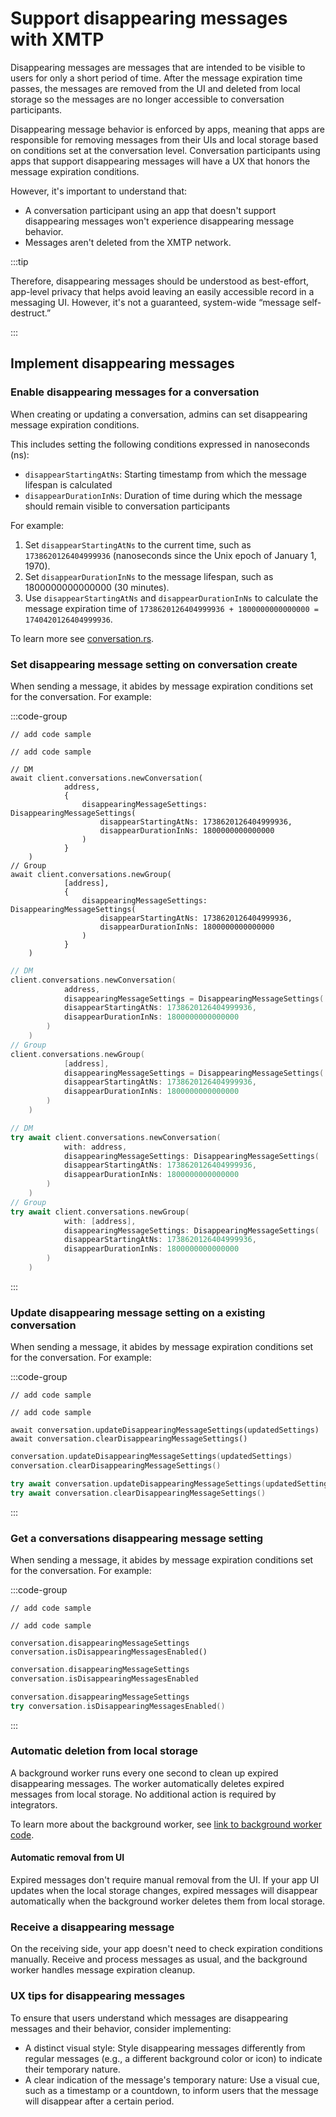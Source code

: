 # Support disappearing messages with XMTP

Disappearing messages are messages that are intended to be visible to users for only a short period of time. After the message expiration time passes, the messages are removed from the UI and deleted from local storage so the messages are no longer accessible to conversation participants.

Disappearing message behavior is enforced by apps, meaning that apps are responsible for removing messages from their UIs and local storage based on conditions set at the conversation level. Conversation participants using apps that support disappearing messages will have a UX that honors the message expiration conditions. 

However, it's important to understand that:

- A conversation participant using an app that doesn't support disappearing messages won't experience disappearing message behavior.
- Messages aren't deleted from the XMTP network.

:::tip

Therefore, disappearing messages should be understood as best-effort, app-level privacy that helps avoid leaving an easily accessible record in a messaging UI. However, it's not a guaranteed, system-wide “message self-destruct.”

:::

## Implement disappearing messages

### Enable disappearing messages for a conversation

When creating or updating a conversation, admins can set disappearing message expiration conditions.

This includes setting the following conditions expressed in nanoseconds (ns):

- `disappearStartingAtNs`: Starting timestamp from which the message lifespan is calculated
- `disappearDurationInNs`: Duration of time during which the message should remain visible to conversation participants

For example:

1. Set `disappearStartingAtNs` to the current time, such as `1738620126404999936` (nanoseconds since the Unix epoch of January 1, 1970).
2. Set `disappearDurationInNs` to the message lifespan, such as 1800000000000000 (30 minutes).
3. Use `disappearStartingAtNs` and `disappearDurationInNs` to calculate the message expiration time of `1738620126404999936 + 1800000000000000 = 1740420126404999936`.

To learn more see [conversation.rs](https://github.com/xmtp/libxmtp/blob/main/bindings_node/src/conversation.rs#L49).

### Set disappearing message setting on conversation create

When sending a message, it abides by message expiration conditions set for the conversation. For example:

:::code-group

```tsx [Browser]
// add code sample
```

```tsx [Node]
// add code sample
```

```tsx [React Native]
// DM
await client.conversations.newConversation(
			address,
			{ 
                disappearingMessageSettings: DisappearingMessageSettings(
			        disappearStartingAtNs: 1738620126404999936,
			        disappearDurationInNs: 1800000000000000
		        )
            }
	)
// Group
await client.conversations.newGroup(
			[address],
			{ 
                disappearingMessageSettings: DisappearingMessageSettings(
			        disappearStartingAtNs: 1738620126404999936,
			        disappearDurationInNs: 1800000000000000
		        )
            }
	)
```

```kotlin [Kotlin]
// DM
client.conversations.newConversation(
			address,
			disappearingMessageSettings = DisappearingMessageSettings(
			disappearStartingAtNs: 1738620126404999936,
			disappearDurationInNs: 1800000000000000
		)
	)
// Group
client.conversations.newGroup(
			[address],
			disappearingMessageSettings = DisappearingMessageSettings(
			disappearStartingAtNs: 1738620126404999936,
			disappearDurationInNs: 1800000000000000
		)
	)
```

```swift [Swift]
// DM
try await client.conversations.newConversation(
			with: address,
			disappearingMessageSettings: DisappearingMessageSettings(
			disappearStartingAtNs: 1738620126404999936,
			disappearDurationInNs: 1800000000000000
		)
	)
// Group
try await client.conversations.newGroup(
			with: [address],
			disappearingMessageSettings: DisappearingMessageSettings(
			disappearStartingAtNs: 1738620126404999936,
			disappearDurationInNs: 1800000000000000
		)
	)
```

:::

### Update disappearing message setting on a existing conversation

When sending a message, it abides by message expiration conditions set for the conversation. For example:

:::code-group

```tsx [Browser]
// add code sample
```

```tsx [Node]
// add code sample
```

```tsx [React Native]
await conversation.updateDisappearingMessageSettings(updatedSettings)
await conversation.clearDisappearingMessageSettings()
```

```kotlin [Kotlin]
conversation.updateDisappearingMessageSettings(updatedSettings)
conversation.clearDisappearingMessageSettings()
```

```swift [Swift]
try await conversation.updateDisappearingMessageSettings(updatedSettings)
try await conversation.clearDisappearingMessageSettings()
```

:::

### Get a conversations disappearing message setting

When sending a message, it abides by message expiration conditions set for the conversation. For example:

:::code-group

```tsx [Browser]
// add code sample
```

```tsx [Node]
// add code sample
```

```tsx [React Native]
conversation.disappearingMessageSettings
conversation.isDisappearingMessagesEnabled()
```

```kotlin [Kotlin]
conversation.disappearingMessageSettings
conversation.isDisappearingMessagesEnabled
```

```swift [Swift]
conversation.disappearingMessageSettings
try conversation.isDisappearingMessagesEnabled()
```

:::

### Automatic deletion from local storage

A background worker runs every one second to clean up expired disappearing messages. The worker automatically deletes expired messages from local storage. No additional action is required by integrators.

To learn more about the background worker, see [link to background worker code](#todo).

#### Automatic removal from UI

Expired messages don't require manual removal from the UI. If your app UI updates when the local storage changes, expired messages will disappear automatically when the background worker deletes them from local storage.

### Receive a disappearing message

On the receiving side, your app doesn't need to check expiration conditions manually. Receive and process messages as usual, and the background worker handles message expiration cleanup.

### UX tips for disappearing messages

To ensure that users understand which messages are disappearing messages and their behavior, consider implementing:

- A distinct visual style: Style disappearing messages differently from regular messages (e.g., a different background color or icon) to indicate their temporary nature.
- A clear indication of the message's temporary nature: Use a visual cue, such as a timestamp or a countdown, to inform users that the message will disappear after a certain period.
